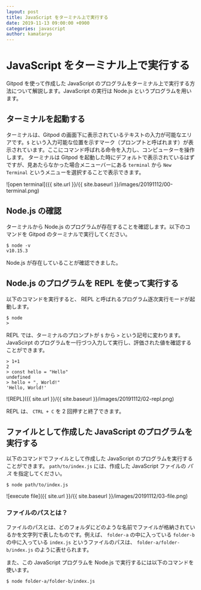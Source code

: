 ```yaml
---
layout: post
title: JavaScript をターミナル上で実行する
date: 2019-11-13 09:00:00 +0900
categories: javascript
author: kamataryo
---
```


# JavaScript をターミナル上で実行する

Gitpod を使って作成した JavaScript のプログラムをターミナル上で実行する方法について解説します。JavaScript の実行は Node.js というプログラムを用います。

## ターミナルを起動する

ターミナルは、Gitpod の画面下に表示されているテキストの入力が可能なエリアです。`$` という入力可能な位置を示すマーク（プロンプトと呼ばれます）が表示されています。ここにコマンド呼ばれる命令を入力し、コンピューターを操作します。
ターミナルは Gitpod を起動した時にデフォルトで表示されているはずですが、見あたらなかった場合メニューバーにある `terminal` から `New Terminal` というメニューを選択することで表示できます。

![open terminal]({{ site.url }}/{{ site.baseurl }}/images/20191112/00-terminal.png)

## Node.js の確認

ターミナルから Node.js のプログラムが存在することを確認します。以下のコマンドを Gitpod のターミナルで実行してください。

```shell
$ node -v
v10.15.3
```

Node.js が存在していることが確認できました。

## Node.js のプログラムを REPL を使って実行する

以下のコマンドを実行すると、 REPL と呼ばれるプログラム逐次実行モードが起動します。

```shell
$ node
>
```

REPL では、ターミナルのプロンプトが `$` から `>` という記号に変わります。JavaScirpt のプログラムを一行づつ入力して実行し、評価された値を確認することができます。

```shell
> 1+1
2
> const hello = "Hello"
undefined
> hello + ", World!"
'Hello, World!'
```

![REPL]({{ site.url }}/{{ site.baseurl }}/images/20191112/02-repl.png)

REPL は、 `CTRL + C` を 2 回押すと終了できます。

## ファイルとして作成した JavaScript のプログラムを実行する

以下のコマンドでファイルとして作成した JavaScript のプログラムを実行することができます。 `path/to/index.js` には、作成した JavaScript ファイルの _パス_ を指定してください。

```shell
$ node path/to/index.js
```

![execute file]({{ site.url }}/{{ site.baseurl }}/images/20191112/03-file.png)

### ファイルのパスとは？

ファイルのパスとは、どのフォルダにどのような名前でファイルが格納されているかを文字列で表したものです。例えば、 `folder-a` の中に入っている `folder-b` の中に入っている `index.js` というファイルのパスは、 `folder-a/folder-b/index.js` のように表せられます。

また、この JavaScript プログラムを Node.js で実行するには以下のコマンドを使います。

```shell
$ node folder-a/folder-b/index.js
```
